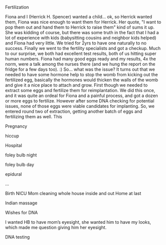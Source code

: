 Fertilization

Fiona and I (Herrick H. Spencer) wanted a child... ok, so Herrick wanted them, Fiona was nice enough to want them for Herrick. Her quote, "I want to pop them out and hand them to Herrick to raise them" kind of sums it up. She was kidding of course, but there was some truth in the fact that I had a lot of experience with kids (babysitting cousins and neighbor kids helped) and Fiona had very little.
We tried for 2yrs to have one naturally to no success. Finally we went to the fertility specialists and got a checkup. Much to our surprise, we both had excellent test results, both of us hitting super human numbers. Fiona had many good eggs ready and my results, 4x the norm, were a talk among the nurses there (and we hung the report on the fridge for a few days too). :)
So... what was the issue? It turns out that we needed to have some hormone help to stop the womb from kicking out the fertilized egg, basically the hormones would thicken the walls of the womb and give it a nice place to attach and grow.
First though we needed to extract some eggs and fertilize them for reimplantation. We did this once, and it was quite an ordeal for Fiona and a painful process, and got a dozen or more eggs to fertilize. However after some DNA checking for potential issues, none of those eggs were viable candidates for implanting.
So, we entered round two of extraction, getting another batch of eggs and fertilizing them as well. This




Pregnancy

hiccup

Hospital

foley bulb night

foley bulb day

epidural

…

Birth
NICU
Mom cleaning whole house inside and out
Home at last

Indian massage

Wishes for DNA

I wanted HB to have mom’s eyesight, she wanted him to have my looks, which made me question giving him her eyesight.

DNA testing